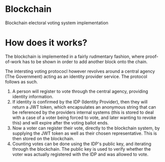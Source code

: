 # Blockchain
Blockchain electoral voting system implementation

# How does it works?
The blockchain is implemented in a fairly rudmentary fashion, where proof-of-work has to be shown in order
to add another block onto the chain. 

The intersting voting protococl however revolves around a central agency (The Government) acting as an identity provider service.
The protocol follows as such.

1. A person will register to vote through the central agency, providing identity information.
2. If identity is confirmed by the IDP (Identity Provider), then they will return a JWT token, 
which encapsulates an anonymous string that can be referenced by the providers internal systems 
(this is stored to deal with a case of a voter being forced to vote, and later wanting to revoke this) and will expire after the voting ballot ends.
3. Now a voter can register their vote, directly to the blockchain system, by supplying the JWT token as well as their chosen representative. This is then stored on the blockchain.
4. Counting votes can be done using the IDP's public key, and iterating through the blockchain. The public key is used to verify whether the voter was actually registered with the IDP and was allowed to vote.

